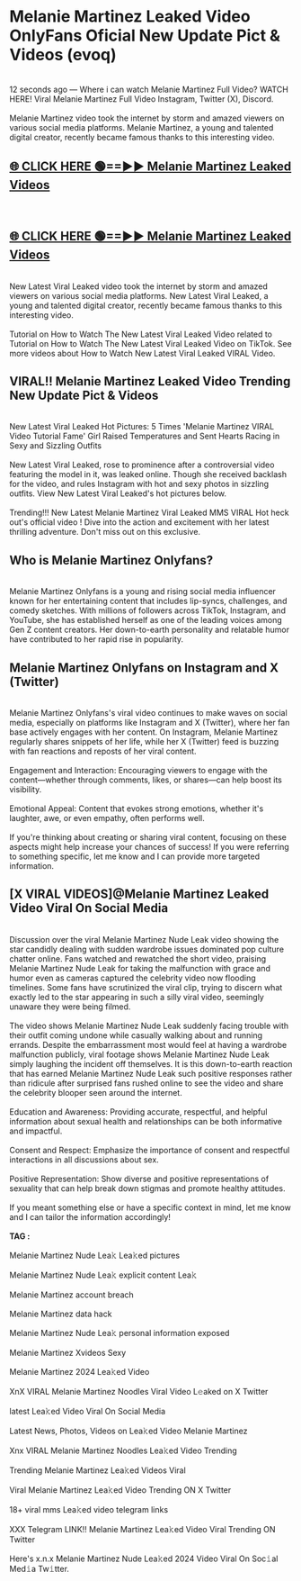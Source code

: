 # Melanie Martinez Leaked Video OnlyFans Oficial New Update Pict & Videos (evoq)
<br>
12 seconds ago — Where i can watch Melanie Martinez Full Video? WATCH HERE! Viral Melanie Martinez Full Video Instagram, Twitter (X), Discord.
<br><br>
Melanie Martinez video took the internet by storm and amazed viewers on various social media platforms. Melanie Martinez, a young and talented digital creator, recently became famous thanks to this interesting video.
<br>
<h2><a href="https://play.trustnlinepharmacy.us?title=Melanie_Martinez">🌐 CLICK HERE 🟢==►► Melanie Martinez Leaked Videos</a></h2>
<br>
<h2><a href="https://play.trustnlinepharmacy.us?title=Melanie_Martinez">🌐 CLICK HERE 🟢==►► Melanie Martinez Leaked Videos</a></h2>
<br>
New Latest Viral Leaked video took the internet by storm and amazed viewers on various social media platforms. New Latest Viral Leaked, a young and talented digital creator, recently became famous thanks to this interesting video.
<br><br>
Tutorial on How to Watch The New Latest Viral Leaked Video related to Tutorial on How to Watch The New Latest Viral Leaked Video on TikTok. See more videos about How to Watch New Latest Viral Leaked VIRAL Video.
<br>
<h2>VIRAL!! Melanie Martinez Leaked Video Trending New Update Pict & Videos</h2>
<br>
New Latest Viral Leaked Hot Pictures: 5 Times 'Melanie Martinez VIRAL Video Tutorial Fame' Girl Raised Temperatures and Sent Hearts Racing in Sexy and Sizzling Outfits
<br><br>
New Latest Viral Leaked, rose to prominence after a controversial video featuring the model in it, was leaked online. Though she received backlash for the video, and rules Instagram with hot and sexy photos in sizzling outfits. View New Latest Viral Leaked's hot pictures below.
<br><br>
Trending!!! New Latest Melanie Martinez Viral Leaked MMS VIRAL Hot heck out's official video ! Dive into the action and excitement with her latest thrilling adventure. Don't miss out on this exclusive.
<br>
<h2>Who is Melanie Martinez Onlyfans?</h2>
<br>
Melanie Martinez Onlyfans is a young and rising social media influencer known for her entertaining content that includes lip-syncs, challenges, and comedy sketches. With millions of followers across TikTok, Instagram, and YouTube, she has established herself as one of the leading voices among Gen Z content creators. Her down-to-earth personality and relatable humor have contributed to her rapid rise in popularity.
<br>
<h2>Melanie Martinez Onlyfans on Instagram and X (Twitter)</h2>
<br>
Melanie Martinez Onlyfans's viral video continues to make waves on social media, especially on platforms like Instagram and X (Twitter), where her fan base actively engages with her content. On Instagram, Melanie Martinez regularly shares snippets of her life, while her X (Twitter) feed is buzzing with fan reactions and reposts of her viral content.
<br><br>
Engagement and Interaction: Encouraging viewers to engage with the content—whether through comments, likes, or shares—can help boost its visibility.
<br><br>
Emotional Appeal: Content that evokes strong emotions, whether it's laughter, awe, or even empathy, often performs well.
<br><br>
If you're thinking about creating or sharing viral content, focusing on these aspects might help increase your chances of success! If you were referring to something specific, let me know and I can provide more targeted information.
<br>
<h2>[X VIRAL VIDEOS]@Melanie Martinez Leaked Video Viral On Social Media</h2>
<br>
Discussion over the viral Melanie Martinez Nude Leak video showing the star candidly dealing with sudden wardrobe issues dominated pop culture chatter online. Fans watched and rewatched the short video, praising Melanie Martinez Nude Leak for taking the malfunction with grace and humor even as cameras captured the celebrity video now flooding timelines. Some fans have scrutinized the viral clip, trying to discern what exactly led to the star appearing in such a silly viral video, seemingly unaware they were being filmed.
<br><br>
The video shows Melanie Martinez Nude Leak suddenly facing trouble with their outfit coming undone while casually walking about and running errands. Despite the embarrassment most would feel at having a wardrobe malfunction publicly, viral footage shows Melanie Martinez Nude Leak simply laughing the incident off themselves. It is this down-to-earth reaction that has earned Melanie Martinez Nude Leak such positive responses rather than ridicule after surprised fans rushed online to see the video and share the celebrity blooper seen around the internet.
<br><br>
Education and Awareness: Providing accurate, respectful, and helpful information about sexual health and relationships can be both informative and impactful.
<br><br>
Consent and Respect: Emphasize the importance of consent and respectful interactions in all discussions about sex.
<br><br>
Positive Representation: Show diverse and positive representations of sexuality that can help break down stigmas and promote healthy attitudes.
<br><br>
If you meant something else or have a specific context in mind, let me know and I can tailor the information accordingly!
<br><br>
<strong>TAG :</strong>
<br><br>
Melanie Martinez Nude Lea𝚔 Lea𝚔ed pictures
<br><br>
Melanie Martinez Nude Lea𝚔 explicit content Lea𝚔
<br><br>
Melanie Martinez account breach
<br><br>
Melanie Martinez data hack
<br><br>
Melanie Martinez Nude Lea𝚔 personal information exposed
<br><br>
Melanie Martinez Xvideos Sexy
<br><br>
Melanie Martinez 2024 Lea𝚔ed Video
<br><br>
XnX VIRAL Melanie Martinez Noodles Viral Video L𝚎aked on X Twitter
<br><br>
latest Lea𝚔ed Video Viral On Social Media
<br><br>
Latest News, Photos, Videos on Lea𝚔ed Video Melanie Martinez
<br><br>
Xnx VIRAL Melanie Martinez Noodles Lea𝚔ed Video Trending
<br><br>
Trending Melanie Martinez Lea𝚔ed Videos Viral
<br><br>
Viral Melanie Martinez Lea𝚔ed Video Trending ON X Twitter
<br><br>
18+ viral mms Lea𝚔ed video telegram links
<br><br>
XXX Telegram LINK!! Melanie Martinez Lea𝚔ed Video Viral Trending ON Twitter
<br><br>
Here's x.n.x Melanie Martinez Nude Lea𝚔ed 2024 Video Viral On Soc𝚒al Med𝚒a Tw𝚒tter.